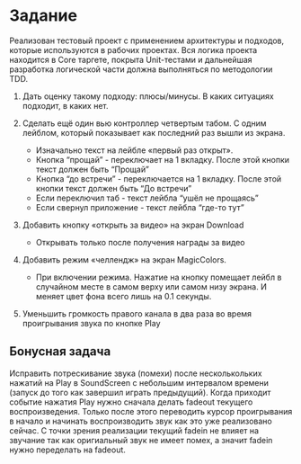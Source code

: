 #  Задание

Реализован тестовый проект с применением архитектуры и подходов, которые используются в рабочих проектах. Вся логика проекта находится в Core таргете, покрыта Unit-тестами и дальнейшая разработка логической части должна выполняться по методологии TDD.

1. Дать оценку такому подходу: плюсы/минусы. В каких ситуациях подходит, в каких нет.

2. Сделать ещё один вью контроллер четвертым табом. С одним лейблом, который показывает как последний раз вышли из экрана. 
    * Изначально текст на лейбле «первый раз открыт».
    * Кнопка “прощай” - переключает на 1 вкладку. После этой кнопки текст должен быть “Прощай”
    * Кнопка “до встречи” - переключается на 1 вкладку. После этой кнопки текст должен быть “До встречи”
    * Если переключил таб - текст лейбла “ушёл не прощаясь”
    * Если свернул приложение - текст лейбла “где-то тут”

3. Добавить кнопку «открыть за видео» на экран Download
    * Открывать только после получения награды за видео

4. Добавить режим «челлендж» на экран MagicColors. 
    * При включении режима. Нажатие на кнопку помещает лейбл в случайном месте в самом верху или самом низу экрана. И меняет цвет фона всего лишь на 0.1 секунды.

5. Уменьшить громкость правого канала в два раза во время проигрывания звука по кнопке Play

## Бонусная задача
Исправить потрескивание звука (помехи) после несколькольких нажатий на Play в SoundScreen с небольшим интервалом времени (запуск до того как завершил играть предыдущий). 
Когда приходит событие нажатия Play нужно сначала делать fadeout текущего воспроизведения. 
Только после этого переводить курсор проигрывания в начало и начинать воспроизводить звук как это уже реализовано сейчас.
С точки зрения реализации текущий fadein не влияет на звучание так как оригиальный звук не имеет помех, а значит fadein нужно переделать на fadeout.
